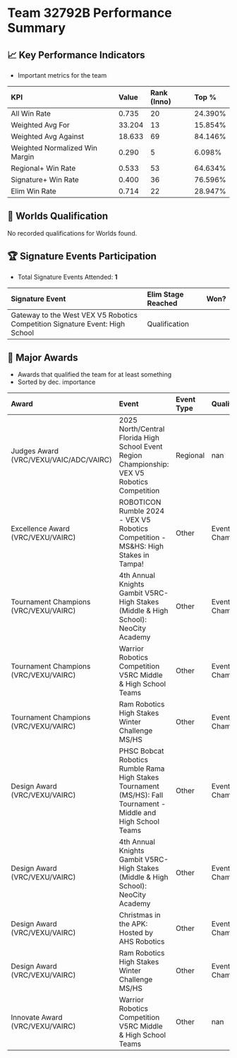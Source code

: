 # Team 32792B Performance Summary

## 📈 Key Performance Indicators
- Important metrics for the team

| KPI | Value | Rank (Inno) | Top % |
|:---|:-----|:----|:-----|
| All Win Rate | 0.735 | 20 | 24.390% |
| Weighted Avg For | 33.204 | 13 | 15.854% |
| Weighted Avg Against | 18.633 | 69 | 84.146% |
| Weighted Normalized Win Margin | 0.290 | 5 | 6.098% |
| Regional+ Win Rate | 0.533 | 53 | 64.634% |
| Signature+ Win Rate | 0.400 | 36 | 76.596% |
| Elim Win Rate | 0.714 | 22 | 28.947% |


## 🎯 Worlds Qualification
No recorded qualifications for Worlds found.

## 🏆 Signature Events Participation
- Total Signature Events Attended: **1**

| Signature Event | Elim Stage Reached | Won? |
|:----------------|:-------------------|:----|
| Gateway to the West VEX V5 Robotics Competition Signature Event: High School | Qualification |  |


## 🥇 Major Awards
- Awards that qualified the team for at least something
- Sorted by dec. importance

| Award | Event | Event Type | Qualification |
|:------|:------|:-----------|:--------------|
| Judges Award (VRC/VEXU/VAIC/ADC/VAIRC) | 2025 North/Central Florida High School Event Region Championship: VEX V5 Robotics Competition | Regional | nan |
| Excellence Award (VRC/VEXU/VAIRC) | ROBOTICON Rumble 2024 - VEX V5 Robotics Competition - MS&HS: High Stakes in Tampa! | Other | Event Region Championship |
| Tournament Champions (VRC/VEXU/VAIRC) | 4th Annual Knights Gambit V5RC-High Stakes (Middle & High School): NeoCity Academy | Other | Event Region Championship |
| Tournament Champions (VRC/VEXU/VAIRC) | Warrior Robotics Competition V5RC Middle & High School Teams | Other | Event Region Championship |
| Tournament Champions (VRC/VEXU/VAIRC) | Ram Robotics High Stakes Winter Challenge MS/HS | Other | Event Region Championship |
| Design Award (VRC/VEXU/VAIRC) | PHSC Bobcat Robotics Rumble Rama High Stakes Tournament (MS/HS): Fall Tournament - Middle and High School Teams | Other | Event Region Championship |
| Design Award (VRC/VEXU/VAIRC) | 4th Annual Knights Gambit V5RC-High Stakes (Middle & High School): NeoCity Academy | Other | Event Region Championship |
| Design Award (VRC/VEXU/VAIRC) | Christmas in the APK: Hosted by AHS Robotics | Other | Event Region Championship |
| Design Award (VRC/VEXU/VAIRC) | Ram Robotics High Stakes Winter Challenge MS/HS | Other | Event Region Championship |
| Innovate Award (VRC/VEXU/VAIRC) | Warrior Robotics Competition V5RC Middle & High School Teams | Other | nan |

